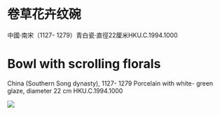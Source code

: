 # 卷草花卉纹碗  

中國·南宋（1127- 1279）青白瓷·直徑22厘米HKU.C.1994.1000

# Bowl with scrolling florals  

China (Southern Song dynasty), 1127- 1279 Porcelain with white- green glaze, diameter 22 cm HKU.C.1994.1000

![](https://cdn-mineru.openxlab.org.cn/result/2025-07-27/26ec8c02-599c-4b79-9876-e092d6287e02/e41109d67e3cc887bba6bc4c428bf8bfb5eeaeeda918cd7324463156daf51b4e.jpg)